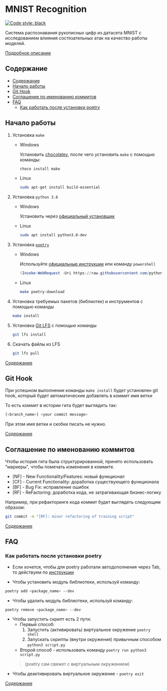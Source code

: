 # MNIST Recognition

[![Code style: black](https://img.shields.io/badge/code%20style-black-000000.svg)](https://github.com/psf/black)

Система распознавания рукописных цифр из датасета MNIST с исследованием влияния состязательных атак на качество работы моделей.

[Подробное описание](./docs/mnist_description.md)

## Содержание

- [Содержание](#содержание)
- [Начало работы](#начало-работы)
- [Git Hook](#git-hook)
- [Соглашение по именованию коммитов](#соглашение-по-именованию-коммитов)
- [FAQ](#faq)
  - [Как работать после установки poetry](#как-работать-после-установки-poetry)


## Начало работы

1. Установка `make`
    * Windows

        Установить [chocolatey](https://chocolatey.org/install), после чего установить `make` с помощью команды:

        ```powershell
        choco install make
        ```

    * Linux

        ```bash
        sudo apt-get install build-essential
        ```

2. Установка `python 3.8`
    * Windows

        Установить через [официальный установщик](https://www.python.org/downloads/release/python-3810/)

    * Linux

        ```bash
        sudo apt install python3.8-dev
        ```

3. Установка [`poetry`](https://python-poetry.org/docs/#installation)
    * Windows

        Используйте [официальные инструкции](https://python-poetry.org/docs/#windows-powershell-install-instructions) или команду `powershell`

        ```powershell
        (Invoke-WebRequest -Uri https://raw.githubusercontent.com/python-poetry/poetry/master/get-poetry.py -UseBasicParsing).Content | python -
        ```

    * Linux

        ```bash
        make poetry-download
        ```
4. Установка требуемых пакетов (библиотек) и инструментов с помощью команды

    ```bash
    make install
    ```

5. Установка [Git LFS](https://git-lfs.github.com/) с помощью команды

    ```bash
    git lfs install
    ```

6. Скачать файлы из LFS

    ```bash
    git lfs pull
    ```

[Содержание](#содержание)


## Git Hook

При успешном выполнении команды `make install` будет установлен git hook, который будет автоматические добавлять в коммит имя ветки

То есть коммит в истории гита будет выглядить так:

```bash
[<branch_name>] <your commit message>
```

При этом имя ветки и скобки писать не нужно.

[Содержание](#содержание)


## Соглашение по именованию коммитов

Чтобы история гита была структурированной, принято использовать "маркеры", чтобы помечать изменения в коммите.

* [NF] - New Functionality/Features: новый функционал
* [CF] - Current Functionality: доработка существующего функционала
* [BF] - Bug Fix: исправление ошибок
* [RF] - ReFactoring: доработка кода, не затрагивающая бизнес-логику

Например, при рефакторинге кода коммит будет выглядеть следующим образом:

```bash
git commit -m "[RF]: minor refactoring of training script"
```

[Содержание](#содержание)


## FAQ

### Как работать после установки poetry

* Если хочется, чтобы для poetry работали автодополнения через Tab, то действуем по [инструкции](https://python-poetry.org/docs/master#enable-tab-completion-for-bash-fish-or-zsh)

* Чтобы установить модуль библиотеки, используй команду:
```bash
poetry add <package_name> --dev
```

* Чтобы удалить модуль библиотеки, используй команду:
```bash
poetry remove <package_name> --dev
```

* Чтобы запустить скрипт есть 2 пути:
    * Первый способ:
        1. Запустить (активировать) виртуальное окружение `poetry shell`
        2. Запускать скрипты (внутри окружения) привычным способом `python3 script.py`
    * Второй способ - использовать команду `poetry run python3 script.py`
    > (poetry сам свяжет с виртуальным окружением)
* Чтобы деактивировать виртуальное окружение - `poetry exit`

[Содержание](#содержание)
